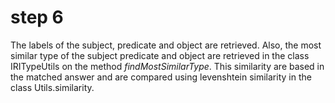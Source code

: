 
# step 6

The labels of the subject, predicate and object are retrieved.
Also, the most similar type of the subject predicate and object are retrieved in the class IRITypeUtils on the method *findMostSimilarType*.
This similarity are based in the matched answer and are compared using levenshtein similarity in the class Utils.similarity.